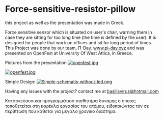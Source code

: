 # Force-sensitive-resistor-pillow
this project as well as the presentation was made in Greek.

Force sensitive sensor which is situated on user's chair, warning them in case they are sitting for too long time (the time is defined by the user). It is designed for people that work on offices and sit for long period of times.
This Project was done by our team, Π-Day. www.pi-day.xyz and was presented on OpenFest at University Of West Attica, in Greece.


Pictures from the presentation
[![openfest.jpg](https://i.postimg.cc/5yKz1ZJS/openfest.jpg)](https://postimg.cc/fSXyfqJV)

[![openfest.jpg](https://i.postimg.cc/LXb4sRq5/openfest.jpg)](https://postimg.cc/gX3bMCHb)

Simple Design:
[![Simple-schematis-without-led.png](https://i.postimg.cc/BZRDYfhJ/Simple-schematis-without-led.png)](https://postimg.cc/Wt6hzCLy)

Having any issues with the project? contact me at basilisvirus@hotmail.com

Κατασκεύασα και προγραμμάτισα αισθητήρα δύναμης ο οποιος τοποθετείται στη καρέκλα εργασίας του ατόμου, ειδοποιώντας τον σε περίπτωση που κάθεται για μεγαλο χρονικο διαστημα.
